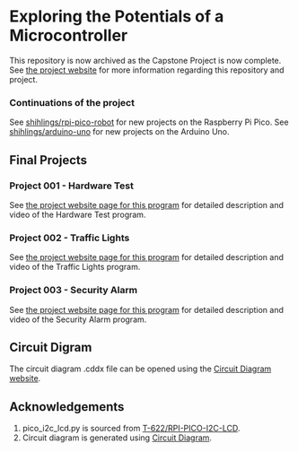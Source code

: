 # Exploring the Potentials of a Microcontroller
This repository is now archived as the Capstone Project is now complete. See [the project website](https://shihlings.github.io/explore-microcontroller) for more information regarding this repository and project.

### Continuations of the project
See [shihlings/rpi-pico-robot](https://github.com/shihlings/rpi-pico-robot) for new projects on the Raspberry Pi Pico. See [shihlings/arduino-uno](https://github.com/shihlings/arduino-uno) for new projects on the Arduino Uno.

## Final Projects
### Project 001 - Hardware Test
See [the project website page for this program](https://shihlings.github.io/explore-microcontroller/final/hardware_check.html) for detailed description and video of the Hardware Test program.

### Project 002 - Traffic Lights
See [the project website page for this program](https://shihlings.github.io/explore-microcontroller/final/traffic_lights.html) for detailed description and video of the Traffic Lights program.

### Project 003 - Security Alarm
See [the project website page for this program](https://shihlings.github.io/explore-microcontroller/final/security_alarm.html) for detailed description and video of the Security Alarm program.

## Circuit Digram
The circuit diagram .cddx file can be opened using the [Circuit Diagram website](https://www.circuit-diagram.org).

## Acknowledgements
1. pico_i2c_lcd.py is sourced from [T-622/RPI-PICO-I2C-LCD](https://github.com/T-622/RPI-PICO-I2C-LCD).
2. Circuit diagram is generated using [Circuit Diagram](https://www.circuit-diagram.org).
